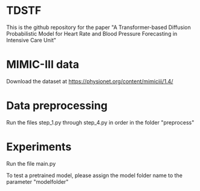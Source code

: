 # TDSTF
This is the github repository for the paper "A Transformer-based Diffusion Probabilistic Model for Heart Rate and Blood Pressure Forecasting in Intensive Care Unit"
# MIMIC-III data
Download the dataset at https://physionet.org/content/mimiciii/1.4/
# Data preprocessing
Run the files step_1.py through step_4.py in order in the folder "preprocess"
# Experiments
Run the file main.py

To test a pretrained model, please assign the model folder name to the parameter "modelfolder"
